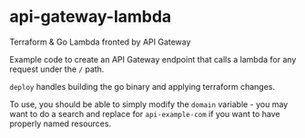 # api-gateway-lambda
Terraform &amp; Go Lambda fronted by API Gateway

Example code to create an API Gateway endpoint that calls a lambda for any request under the `/` path.

`deploy` handles building the go binary and applying terraform changes.

To use, you should be able to simply modify the `domain` variable - you may want to do a search and replace for `api-example-com` if you want to have properly named resources.